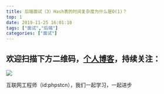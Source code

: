 ```yaml
---
title: 后端面试（3）Hash表的时间复杂度为什么是O(1)？
top: 1
date: 2019-11-25 16:01:18
tags: ["面试","后端"]
categories: ["面试"]
---
```


## 欢迎扫描下方二维码，[个人博客](https://www.phpst.cn)，持续关注：

![](https://ww1.sinaimg.cn/large/a616b9a4gy1g4xzv954a4j20760763yo.jpg)

互联网工程师（id:phpstcn），我们一起学习，一起进步
